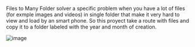 Files to Many Folder solver a specific problem when you have a lot of files (for exmple images and videos) in single folder that make it very hard to view and load by an smart phone.
So this proyect take a route with files and copy it to a folder labeled with the year and month of creation.

![image](https://github.com/user-attachments/assets/beaa862e-2e58-4a3b-b84d-45745177ff33)
